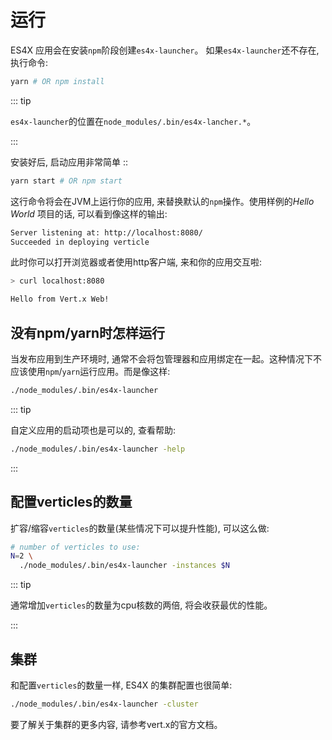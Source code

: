 # 运行

ES4X 应用会在安装`npm`阶段创建`es4x-launcher`。 如果`es4x-launcher`还不存在,
执行命令:

```bash
yarn # OR npm install
```

::: tip

`es4x-launcher`的位置在`node_modules/.bin/es4x-lancher.*`。

:::

安装好后, 启动应用非常简单 ::

```bash
yarn start # OR npm start
```

这行命令将会在JVM上运行你的应用, 来替换默认的`npm`操作。使用样例的*Hello World*
项目的话, 可以看到像这样的输出:

```bash
Server listening at: http://localhost:8080/
Succeeded in deploying verticle
```

此时你可以打开浏览器或者使用http客户端, 来和你的应用交互啦:


```bash
> curl localhost:8080

Hello from Vert.x Web!
```

## 没有npm/yarn时怎样运行

当发布应用到生产环境时, 通常不会将包管理器和应用绑定在一起。这种情况下不应该使用`npm`/`yarn`运行应用。而是像这样:

```bash
./node_modules/.bin/es4x-launcher
```

::: tip

自定义应用的启动项也是可以的, 查看帮助:

```bash
./node_modules/.bin/es4x-launcher -help
```
:::

## 配置verticles的数量

扩容/缩容`verticles`的数量(某些情况下可以提升性能), 可以这么做:

```bash
# number of verticles to use:
N=2 \
  ./node_modules/.bin/es4x-launcher -instances $N
```

::: tip

通常增加`verticles`的数量为cpu核数的两倍, 将会收获最优的性能。

:::

## 集群

和配置`verticles`的数量一样, ES4X 的集群配置也很简单:


```bash
./node_modules/.bin/es4x-launcher -cluster
```

要了解关于集群的更多内容, 请参考vert.x的官方文档。
